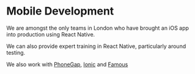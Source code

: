 # Mobile Development

We are amongst the only teams in London who have brought an iOS app into production using React Native.

We can also provide expert training in React Native, particularly around testing.

We also work with [PhoneGap](http://phonegap.com/), [Ionic](http://ionicframework.com/) and [Famous](http://famous.org/)
